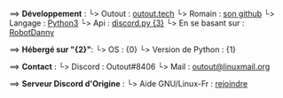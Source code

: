 
==> **Développement** :
└> Outout : [outout.tech](https://outout.tech/)
└> Romain : [son github](https://github.com/Rom194)
└> Langage : [Python3](http://www.python.org/)
└> Api : [discord.py {3}](https://github.com/Rapptz/discord.py)
└> En se basant sur : [RobotDanny](https://github.com/Rapptz/RoboDanny)

==> **Hébergé sur "{2}"**: 
└> OS : {0}
└> Version de Python : {1}

==> **Contact** :
└> Discord : Outout#8406
└> Mail : [outout@linuxmail.org](mailto:outout@linuxmail.org)

==> **Serveur Discord d'Origine** :
└> Aide GNU/Linux-Fr : [rejoindre](https://discord.gg/B5TzW7x)

